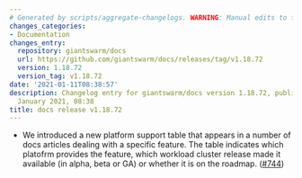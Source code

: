 ```yaml
---
# Generated by scripts/aggregate-changelogs. WARNING: Manual edits to this files will be overwritten.
changes_categories:
- Documentation
changes_entry:
  repository: giantswarm/docs
  url: https://github.com/giantswarm/docs/releases/tag/v1.18.72
  version: 1.18.72
  version_tag: v1.18.72
date: '2021-01-11T08:38:57'
description: Changelog entry for giantswarm/docs version 1.18.72, published on 11
  January 2021, 08:38
title: docs release v1.18.72
---
```


- We introduced a new platform support table that appears in a number of docs articles dealing with a specific feature. The table indicates which platofrm provides the feature, which workload cluster release made it available (in alpha, beta or GA) or whether it is on the roadmap. ([#744](https://github.com/giantswarm/docs/pull/744))
